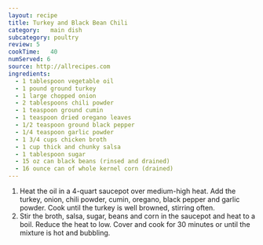 ```yaml
---
layout: recipe
title: Turkey and Black Bean Chili
category:	main dish					
subcategory: poultry
review: 5
cookTime:	40
numServed: 6
source:	http://allrecipes.com
ingredients:
  - 1 tablespoon vegetable oil
  - 1 pound ground turkey
  - 1 large chopped onion
  - 2 tablespoons chili powder
  - 1 teaspoon ground cumin
  - 1 teaspoon dried oregano leaves
  - 1/2 teaspoon ground black pepper
  - 1/4 teaspoon garlic powder
  - 1 3/4 cups chicken broth
  - 1 cup thick and chunky salsa
  - 1 tablespoon sugar
  - 15 oz can black beans (rinsed and drained)
  - 16 ounce can of whole kernel corn (drained)
---
```


1. Heat the oil in a 4-quart saucepot over medium-high heat. Add the turkey, onion, chili powder, cumin, oregano, black pepper and garlic powder. Cook until the turkey is well browned, stirring often.
2. Stir the broth, salsa, sugar, beans and corn in the saucepot and heat to a boil. Reduce the heat to low. Cover and cook for 30 minutes or until the mixture is hot and bubbling.
